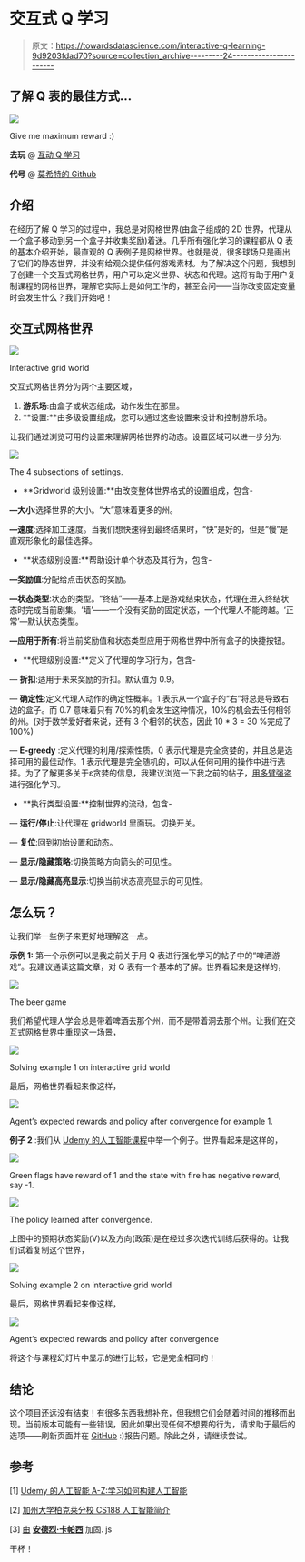 # 交互式 Q 学习

> 原文：<https://towardsdatascience.com/interactive-q-learning-9d9203fdad70?source=collection_archive---------24----------------------->

## 了解 Q 表的最佳方式…

![](img/3b1529ad2059d8a066f77056e747b08e.png)

Give me maximum reward :)

**去玩** @ [互动 Q 学习](http://mohitmayank.com/interactive_q_learning)

**代号** @ [莫希特的 Github](https://github.com/imohitmayank/interactive_q_learning)

## 介绍

在经历了解 Q 学习的过程中，我总是对网格世界(由盒子组成的 2D 世界，代理从一个盒子移动到另一个盒子并收集奖励)着迷。几乎所有强化学习的课程都从 Q 表的基本介绍开始，最直观的 Q 表例子是网格世界。也就是说，很多球场只是画出了它们的静态世界，并没有给观众提供任何游戏素材。为了解决这个问题，我想到了创建一个交互式网格世界，用户可以定义世界、状态和代理。这将有助于用户复制课程的网格世界，理解它实际上是如何工作的，甚至会问——当你改变固定变量时会发生什么？我们开始吧！

## 交互式网格世界

![](img/45cb83a5f08c484dda9526ed771f1c08.png)

Interactive grid world

交互式网格世界分为两个主要区域，

1.  **游乐场**:由盒子或状态组成，动作发生在那里。
2.  **设置:**由多级设置组成，您可以通过这些设置来设计和控制游乐场。

让我们通过浏览可用的设置来理解网格世界的动态。设置区域可以进一步分为:

![](img/65f5cd432ab3c884cdc598d8fa02fc77.png)

The 4 subsections of settings.

*   **Gridworld 级别设置:**由改变整体世界格式的设置组成，包含-

**—大小**:选择世界的大小。“大”意味着更多的州。

**—速度**:选择加工速度。当我们想快速得到最终结果时，“快”是好的，但是“慢”是直观形象化的最佳选择。

*   **状态级别设置:**帮助设计单个状态及其行为，包含-

**—奖励值**:分配给点击状态的奖励。

**—状态类型**:状态的类型。“终结”——基本上是游戏结束状态，代理在进入终结状态时完成当前剧集。‘墙’——一个没有奖励的固定状态，一个代理人不能跨越。‘正常’—默认状态类型。

**—应用于所有**:将当前奖励值和状态类型应用于网格世界中所有盒子的快捷按钮。

*   **代理级别设置:**定义了代理的学习行为，包含-

— **折扣**:适用于未来奖励的折扣。默认值为 0.9。

— **确定性**:定义代理人动作的确定性概率。1 表示从一个盒子的“右”将总是导致右边的盒子。而 0.7 意味着只有 70%的机会发生这种情况，10%的机会去任何相邻的州。(对于数学爱好者来说，还有 3 个相邻的状态，因此 10 * 3 = 30 %完成了 100%)

— **E-greedy** :定义代理的利用/探索性质。0 表示代理是完全贪婪的，并且总是选择可用的最佳动作。1 表示代理是完全随机的，可以从任何可用的操作中进行选择。为了了解更多关于ε贪婪的信息，我建议浏览一下我之前的帖子，[用多臂强盗](http://mohitmayank.com/reinforcement-learning-with-multi-arm-bandit/)进行强化学习。

*   **执行类型设置:**控制世界的流动，包含-

— **运行/停止**:让代理在 gridworld 里面玩。切换开关。

— **复位**:回到初始设置和动态。

— **显示/隐藏策略**:切换策略方向箭头的可见性。

— **显示/隐藏高亮显示**:切换当前状态高亮显示的可见性。

## 怎么玩？

让我们举一些例子来更好地理解这一点。

**示例 1:** 第一个示例可以是我之前关于用 Q 表进行强化学习的帖子中的“啤酒游戏”。我建议通读这篇文章，对 Q 表有一个基本的了解。世界看起来是这样的，

![](img/8056a499186158e40770b7fdbe14e50f.png)

The beer game

我们希望代理人学会总是带着啤酒去那个州，而不是带着洞去那个州。让我们在交互式网格世界中重现这一场景，

![](img/542c7d7257088bf2c65d6c6c20219725.png)

Solving example 1 on interactive grid world

最后，网格世界看起来像这样，

![](img/9a9a2e3c8b09edc59304f21012cb2772.png)

Agent’s expected rewards and policy after convergence for example 1.

**例子 2** :我们从 [Udemy 的人工智能课程](https://www.udemy.com/artificial-intelligence-az/)中举一个例子。世界看起来是这样的，

![](img/2fb897c32ead39a4c0a5dd0c60d08fed.png)

Green flags have reward of 1 and the state with fire has negative reward, say -1.

![](img/e411257b4a89de3cf9a16b91a645edf5.png)

The policy learned after convergence.

上图中的预期状态奖励(V)以及方向(政策)是在经过多次迭代训练后获得的。让我们试着复制这个世界，

![](img/30648fe420c787f63b0e6137dc00e70a.png)

Solving example 2 on interactive grid world

最后，网格世界看起来像这样，

![](img/f9d25350649091f5005d2ba48a68051a.png)

Agent’s expected rewards and policy after convergence

将这个与课程幻灯片中显示的进行比较，它是完全相同的！

## 结论

这个项目还远没有结束！有很多东西我想补充，但我想它们会随着时间的推移而出现。当前版本可能有一些错误，因此如果出现任何不想要的行为，请求助于最后的选项——刷新页面并在 [GitHub](https://github.com/imohitmayank/interactive_q_learning) :)报告问题。除此之外，请继续尝试。

## 参考

[1] [Udemy 的人工智能 A-Z:学习如何构建人工智能](https://www.udemy.com/artificial-intelligence-az/)

[2] [加州大学柏克莱分校 CS188 人工智能简介](http://ai.berkeley.edu/reinforcement.html)

[3] [由](https://cs.stanford.edu/people/karpathy/reinforcejs/gridworld_dp.html) [**安德烈·卡帕西**](https://twitter.com/karpathy) 加固. js

干杯！